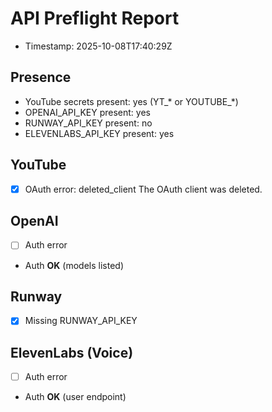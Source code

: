 # API Preflight Report

- Timestamp: 2025-10-08T17:40:29Z

## Presence
- YouTube secrets present: yes (YT_* or YOUTUBE_*)
- OPENAI_API_KEY present: yes
- RUNWAY_API_KEY present: no
- ELEVENLABS_API_KEY present: yes

## YouTube
- [x] OAuth error: deleted_client The OAuth client was deleted. 

## OpenAI
- [ ] Auth error
- Auth **OK** (models listed)

## Runway
- [x] Missing RUNWAY_API_KEY

## ElevenLabs (Voice)
- [ ] Auth error
- Auth **OK** (user endpoint)

